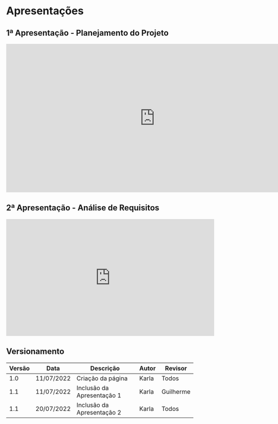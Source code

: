 # Apresentações

## 1ª Apresentação - Planejamento do Projeto

<iframe width="800" height="400" src="https://www.youtube.com/embed/mlulZe2PQlU" title="YouTube video player" frameborder="0" allow="accelerometer; autoplay; clipboard-write; encrypted-media; gyroscope; picture-in-picture" allowfullscreen></iframe>

## 2ª Apresentação - Análise de Requisitos

<iframe width="560" height="315" src="https://www.youtube.com/embed/xQGyGc9uNY8" title="YouTube video player" frameborder="0" allow="accelerometer; autoplay; clipboard-write; encrypted-media; gyroscope; picture-in-picture" allowfullscreen></iframe>

## Versionamento
| Versão | Data | Descrição | Autor | Revisor |
|--------|------|-----------|-------|---------|
| 1.0    | 11/07/2022 | Criação da página | Karla | Todos |
| 1.1    | 11/07/2022 | Inclusão da Apresentação 1 | Karla | Guilherme |
| 1.1    | 20/07/2022 | Inclusão da Apresentação 2 | Karla | Todos     |

